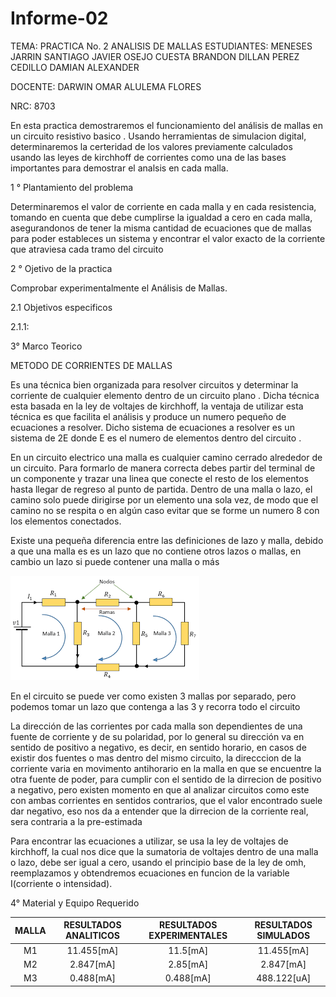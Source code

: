 # Informe-02
TEMA: PRACTICA  No. 2  ANALISIS DE MALLAS
ESTUDIANTES: MENESES JARRIN SANTIAGO JAVIER OSEJO CUESTA BRANDON DILLAN PEREZ CEDILLO DAMIAN ALEXANDER

DOCENTE: DARWIN OMAR ALULEMA FLORES

NRC: 8703

En esta practica demostraremos el funcionamiento  del análisis de mallas en un circuito resistivo basico . Usando herramientas de simulacion digital, determinaremos la certeridad de los valores previamente calculados usando las leyes de kirchhoff de corrientes como una de las bases importantes para demostrar el analsis en cada malla.

1 °  Plantamiento del problema

Determinaremos el valor de corriente en cada malla y en cada resistencia, tomando en cuenta que debe cumplirse la igualdad a cero en cada malla, asegurandonos de tener la misma cantidad de ecuaciones que de mallas para poder estableces un sistema y encontrar el valor  exacto de la corriente que atraviesa cada tramo del circuito

2 ° Ojetivo de la practica 

Comprobar experimentalmente el Análisis de Mallas. 

2.1 Objetivos especificos 

2.1.1:


3° Marco Teorico 

METODO DE CORRIENTES DE MALLAS

Es una técnica bien organizada para resolver circuitos y determinar la corriente de cualquier elemento dentro de un circuito plano . Dicha técnica esta basada en la ley de voltajes  de kirchhoff, la ventaja de utilizar esta técnica es que facilita el análisis y produce un numero pequeño de ecuaciones a resolver.  Dicho sistema de ecuaciones a resolver es un sistema de 2E donde E es el numero de elementos dentro del circuito .

En un circuito electrico una malla es cualquier camino cerrado alrededor de un circuito. Para formarlo de manera correcta debes partir del terminal de un componente y trazar una linea que conecte el resto de los elementos  hasta llegar de regreso al punto de partida. Dentro de una malla o lazo, el camino solo puede dirigirse por un elemento una sola vez, de modo que el camino no se respita o en algún caso evitar que se forme un numero 8 con los elementos conectados. 

Existe una pequeña diferencia entre las definiciones de lazo y malla, debido a que  una malla es es un lazo que no contiene otros lazos o mallas, en cambio un lazo si puede contener una malla o más 

![Ejemplo mallas](https://github.com/Damian-A-Perez/Informe-02/blob/master/img/Mallas%20de%20un%20circuito.png)

En el circuito se puede ver como existen 3 mallas por separado, pero podemos tomar un lazo que contenga a las 3 y recorra todo el circuito

La dirección de las corrientes por cada malla son dependientes de una fuente de corriente y de su polaridad, por lo general su dirección va en sentido de positivo a negativo, es decir, en sentido horario, en casos de existir dos fuentes o mas dentro del mismo circuito, la direcccion de la corriente varia en movimento antihorario en la malla en que se encuentre la otra fuente de poder, para cumplir con el sentido de la dirrecion de positivo a negativo, pero existen momento en que al analizar circuitos como este con ambas corrientes en sentidos contrarios, que el valor encontrado suele dar negativo, eso nos da a entender que la dirrecion de la corriente real, sera contraria a la pre-estimada

Para encontrar las ecuaciones a utilizar, se usa la ley de voltajes de kirchhoff, la cual nos dice que la sumatoria de voltajes dentro de una malla o lazo, debe ser igual a cero, usando el principio base de la ley de omh, reemplazamos y obtendremos ecuaciones en funcion de la variable I(corriente o intensidad).

4° Material y Equipo Requerido


| MALLA    | RESULTADOS ANALITICOS | RESULTADOS EXPERIMENTALES | RESULTADOS SIMULADOS |
|  :---:   |  :---:                |            :---:          |       :---:          |
|    M1    | 11.455[mA]                |11.5[mA]                   | 11.455[mA]           |
|    M2    | 2.847[mA]                |2.85[mA]                   |2.847[mA]             |
|    M3    | 0.488[mA]                |0.488[mA]                  |488.122[uA]           |
